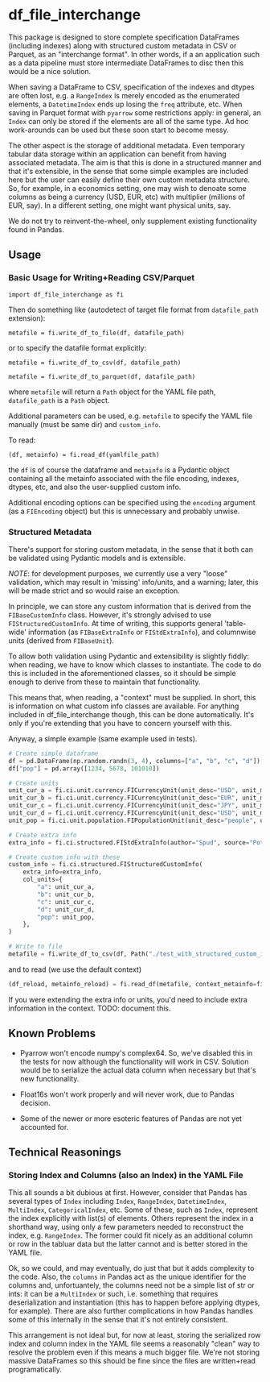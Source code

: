 # df_file_interchange

This package is designed to store complete specification DataFrames (including indexes) along with structured custom metadata in CSV or Parquet, as an "interchange format". In other words, if a an application such as a data pipeline must store intermediate DataFrames to disc then this would be a nice solution.

When saving a DataFrame to CSV, specification of the indexes and dtypes are often lost, e.g. a `RangeIndex` is merely encoded as the enumerated elements, a `DatetimeIndex` ends up losing the `freq` attribute, etc. When saving in Parquet format with `pyarrow` some restrictions apply: in general, an `Index` can only be stored if the elements are all of the same type. Ad hoc work-arounds can be used but these soon start to become messy.

The other aspect is the storage of additional metadata. Even temporary tabular data storage within an application can benefit from having associated metadata. The aim is that this is done in a structured manner and that it's extensible, in the sense that some simple examples are included here but the user can easily define their own custom metadata structure. So, for example, in a economics setting, one may wish to denoate some columns as being a currency (USD, EUR, etc) with multiplier (millions of EUR, say). In a different setting, one might want physical units, say.

We do not try to reinvent-the-wheel, only supplement existing functionality found in Pandas.


## Usage

### Basic Usage for Writing+Reading CSV/Parquet

`import df_file_interchange as fi`

Then do something like (autodetect of target file format from `datafile_path` extension):

`metafile = fi.write_df_to_file(df, datafile_path)`

or to specify the datafile format explicitly:

`metafile = fi.write_df_to_csv(df, datafile_path)`

`metafile = fi.write_df_to_parquet(df, datafile_path)`

where `metafile` will return a `Path` object for the YAML file path, `datafile_path` is a `Path` object.

Additional parameters can be used, e.g. `metafile` to specify the YAML file manually (must be same dir) and `custom_info`.

To read:

`(df, metainfo) = fi.read_df(yamlfile_path)`

the `df` is of course the dataframe and `metainfo` is a Pydantic object containing all the metainfo associated with the file encoding, indexes, dtypes, etc, and also the user-supplied custom info.

Additional encoding options can be specified using the `encoding` argument (as a `FIEncoding` object) but this is unnecessary and probably unwise.


### Structured Metadata

There's support for storing custom metadata, in the sense that it both can be validated using Pydantic models and is extensible.

_NOTE_: for development purposes, we currently use a very "loose" validation, which may result in 'missing' info/units, and a warning; later, this will be made strict and so would raise an exception.

In principle, we can store any custom information that is derived from the `FIBaseCustomInfo` class. However, it's strongly advised to use `FIStructuredCustomInfo`. At time of writing, this supports general 'table-wide' information (as `FIBaseExtraInfo` or `FIStdExtraInfo`), and columnwise units (derived from `FIBaseUnit`).

To allow both validation using Pydantic and extensibility is slightly fiddly: when reading, we have to know which classes to instantiate. The code to do this is included in the aforementioned classes, so it should be simple enough to derive from these to maintain that functionality.

This means that, when reading, a "context" must be supplied. In short, this is information on what custom info classes are available. For anything included in df_file_interchange though, this can be done automatically. It's only if you're extending that you have to concern yourself with this.

Anyway, a simple example (same example used in tests).

```python
# Create simple dataframe
df = pd.DataFrame(np.random.randn(3, 4), columns=["a", "b", "c", "d"])
df["pop"] = pd.array([1234, 5678, 101010])

# Create units
unit_cur_a = fi.ci.unit.currency.FICurrencyUnit(unit_desc="USD", unit_multiplier=1000)
unit_cur_b = fi.ci.unit.currency.FICurrencyUnit(unit_desc="EUR", unit_multiplier=1000)
unit_cur_c = fi.ci.unit.currency.FICurrencyUnit(unit_desc="JPY", unit_multiplier=1000000)
unit_cur_d = fi.ci.unit.currency.FICurrencyUnit(unit_desc="USD", unit_multiplier=1000)
unit_pop = fi.ci.unit.population.FIPopulationUnit(unit_desc="people", unit_multiplier=1)

# Create extra info
extra_info = fi.ci.structured.FIStdExtraInfo(author="Spud", source="Potato")

# Create custom info with these
custom_info = fi.ci.structured.FIStructuredCustomInfo(
    extra_info=extra_info,
    col_units={
        "a": unit_cur_a,
        "b": unit_cur_b,
        "c": unit_cur_c,
        "d": unit_cur_d,
        "pop": unit_pop,
    },
)

# Write to file
metafile = fi.write_df_to_csv(df, Path("./test_with_structured_custom_info.csv"), custom_info=custom_info)
```

and to read (we use the default context)

```python
(df_reload, metainfo_reload) = fi.read_df(metafile, context_metainfo=fi.generate_default_context())
```

If you were extending the extra info or units, you'd need to include extra information in the context. TODO: document this.


## Known Problems

* Pyarrow won't encode numpy's complex64. So, we've disabled this in the tests for now although the functionality will work in CSV. Solution would be to serialize the actual data column when necessary but that's new functionality.

* Float16s won't work properly and will never work, due to Pandas decision.

* Some of the newer or more esoteric features of Pandas are not yet accounted for.


## Technical Reasonings

### Storing Index and Columns (also an Index) in the YAML File

This all sounds a bit dubious at first. However, consider that Pandas has several types of `Index` including `Index`, `RangeIndex`, `DatetimeIndex`, `MultiIndex`, `CategoricalIndex`, etc. Some of these, such as `Index`, represent the index explicitly with list(s) of elements. Others represent the index in a shorthand way, using only a few parameters needed to reconstruct the index, e.g. `RangeIndex`. The former could fit nicely as an additional column or row in the tabluar data but the latter cannot and is better stored in the YAML file.

Ok, so we could, and may eventually, do just that but it adds complexity to the code. Also, the `columns` in Pandas act as the unique identifier for the columns and, unfortuantely, the columns need not be a simple list of str or ints: it can be a `MultiIndex` or such, i.e. something that requires deserialization and instantiation (this has to happen before applying dtypes, for example). There are also further complications in how Pandas handles some of this internally in the sense that it's not entirely consistent.

This arrangement is not ideal but, for now at least, storing the serialized row index and column index in the YAML file seems a reasonably "clean" way to resolve the problem even if this means a much bigger file. We're not storing massive DataFrames so this should be fine since the files are written+read programatically.


